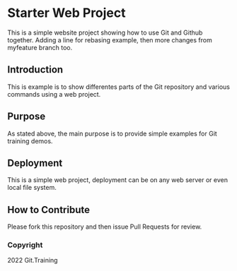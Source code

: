 # Starter Web Project

This is a simple website project showing how to use Git and Github together. Adding a line for rebasing example, then more changes from myfeature branch too.

## Introduction

This is example is to show differentes parts of the Git repository and various commands using a web project.

## Purpose

As stated above, the main purpose is to provide simple examples for Git training demos.

## Deployment

This is a simple web project, deployment can be on any web server or even local file system.

## How to Contribute

Please fork this repository and then issue Pull Requests for review.

### Copyright

2022 Git.Training